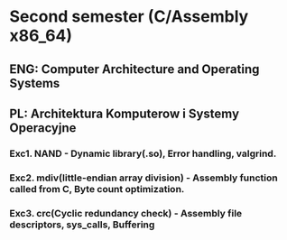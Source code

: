 # Second semester (C/Assembly x86_64)

## ENG: Computer Architecture and Operating Systems

## PL: Architektura Komputerow i Systemy Operacyjne

### Exc1. NAND - Dynamic library(.so), Error handling, valgrind.

### Exc2. mdiv(little-endian array division) - Assembly function called from C, Byte count optimization.

### Exc3. crc(Cyclic redundancy check) - Assembly file descriptors, sys_calls, Buffering

